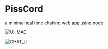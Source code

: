# PissCord
a minimal real time chatting web app using node

![UI_MAC](https://raw.githubusercontent.com/virtualracer/imageDrive/master/pisscord_light.png)


![CHAT_UI](https://raw.githubusercontent.com/virtualracer/imageDrive/master/pisscord_chat.png)
